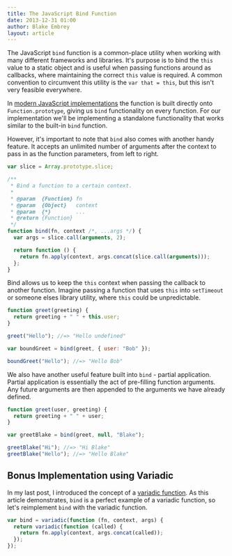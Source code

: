 ```yaml
---
title: The JavaScript Bind Function
date: 2013-12-31 01:00
author: Blake Embrey
layout: article
---
```


The JavaScript `bind` function is a common-place utility when working with many different frameworks and libraries. It's purpose is to bind the `this` value to a static object and is useful when passing functions around as callbacks, where maintaining the correct `this` value is required. A common convention to circumvent this utility is the `var that = this`, but this isn't very feasible everywhere.

In [modern JavaScript implementations](https://developer.mozilla.org/en-US/docs/Web/JavaScript/Reference/Global_Objects/Function/bind) the function is built directly onto `Function.prototype`, giving us `bind` functionality on every function. For our implementation we'll be implementing a standalone functionality that works similar to the built-in `bind` function.

However, it's important to note that `bind` also comes with another handy feature. It accepts an unlimited number of arguments after the context to pass in as the function parameters, from left to right.

```javascript
var slice = Array.prototype.slice;

/**
 * Bind a function to a certain context.
 *
 * @param  {Function} fn
 * @param  {Object}   context
 * @param  {*}        ...
 * @return {Function}
 */
function bind(fn, context /*, ...args */) {
  var args = slice.call(arguments, 2);

  return function () {
    return fn.apply(context, args.concat(slice.call(arguments)));
  };
}
```

Bind allows us to keep the `this` context when passing the callback to another function. Imagine passing a function that uses `this` into `setTimeout` or someone elses library utility, where `this` could be unpredictable.

```javascript
function greet(greeting) {
  return greeting + " " + this.user;
}

greet("Hello"); //=> "Hello undefined"

var boundGreet = bind(greet, { user: "Bob" });

boundGreet("Hello"); //=> "Hello Bob"
```

We also have another useful feature built into `bind` - partial application. Partial application is essentially the act of pre-filling function arguments. Any future arguments are then appended to the arguments we have already defined.

```javascript
function greet(user, greeting) {
  return greeting + " " + user;
}

var greetBlake = bind(greet, null, "Blake");

greetBlake("Hi"); //=> "Hi Blake"
greetBlake("Hello"); //=> "Hello Blake"
```

## Bonus Implementation using Variadic

In my last post, I introduced the concept of a [variadic function](../javascript-variadic-function). As this article demonstrates, `bind` is a perfect example of a variadic function, so let's reimplement `bind` with the variadic function.

```javascript
var bind = variadic(function (fn, context, args) {
  return variadic(function (called) {
    return fn.apply(context, args.concat(called));
  });
});
```

